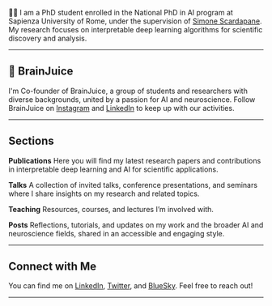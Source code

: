 <title>Donatella Genovese – PhD Candidate</title>
<meta name="description" content="Donatella Genovese, PhD Candidate in Artificial Intelligence">

👩‍🎓 I am a PhD student enrolled in the National PhD in AI program at Sapienza University of Rome, under the supervision of [Simone Scardapane](https://www.sscardapane.it/). My research focuses on interpretable deep learning algorithms for scientific discovery and analysis.

---

## 🧠 BrainJuice 

I'm Co-founder of BrainJuice, a group of students and researchers with diverse backgrounds, united by a passion for AI and neuroscience. Follow BrainJuice on [Instagram](https://instagram.com/brainjuiceclub) and [LinkedIn](https://linkedin.com/company/brainjuiceclub) to keep up with our activities.

---

## Sections

**Publications**
Here you will find my latest research papers and contributions in interpretable deep learning and AI for scientific applications.

**Talks**
A collection of invited talks, conference presentations, and seminars where I share insights on my research and related topics.

**Teaching**
Resources, courses, and lectures I’m involved with.

**Posts**
Reflections, tutorials, and updates on my work and the broader AI and neuroscience fields, shared in an accessible and engaging style.

---

## Connect with Me

You can find me on [LinkedIn](https://www.linkedin.com/in/donatella-genovese), [Twitter](https://x.com/d_genovese), and [BlueSky](https://bsky.app/profile/donatellag.bsky.social). Feel free to reach out!

---

